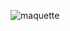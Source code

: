 ![maquette](https://github.com/Ackarmen/pomodoro-app/assets/136793418/acb7370c-02ea-4800-875a-20e02e41837b)
